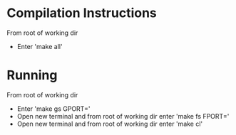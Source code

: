 # Compilation Instructions
From root of working dir
- Enter 'make all'

# Running
From root of working dir
- Enter 'make gs GPORT=<port>'
- Open new terminal and from root of working dir enter 'make fs FPORT=<port>'
- Open new terminal and from root of working dir enter 'make cl'
